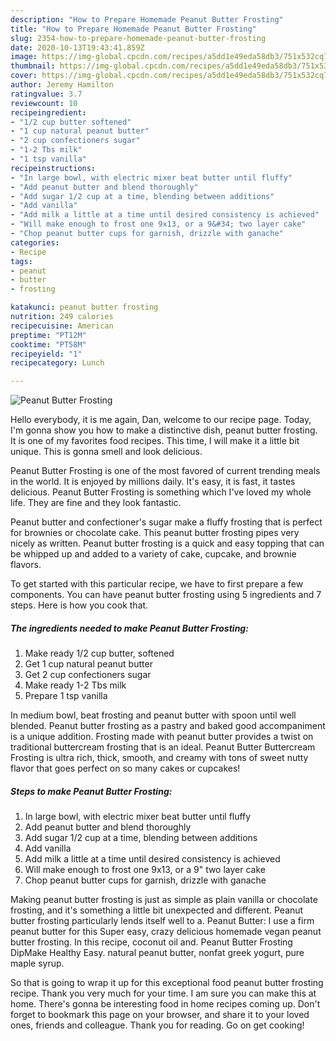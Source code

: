 ```yaml
---
description: "How to Prepare Homemade Peanut Butter Frosting"
title: "How to Prepare Homemade Peanut Butter Frosting"
slug: 2354-how-to-prepare-homemade-peanut-butter-frosting
date: 2020-10-13T19:43:41.859Z
image: https://img-global.cpcdn.com/recipes/a5dd1e49eda58db3/751x532cq70/peanut-butter-frosting-recipe-main-photo.jpg
thumbnail: https://img-global.cpcdn.com/recipes/a5dd1e49eda58db3/751x532cq70/peanut-butter-frosting-recipe-main-photo.jpg
cover: https://img-global.cpcdn.com/recipes/a5dd1e49eda58db3/751x532cq70/peanut-butter-frosting-recipe-main-photo.jpg
author: Jeremy Hamilton
ratingvalue: 3.7
reviewcount: 10
recipeingredient:
- "1/2 cup butter softened"
- "1 cup natural peanut butter"
- "2 cup confectioners sugar"
- "1-2 Tbs milk"
- "1 tsp vanilla"
recipeinstructions:
- "In large bowl, with electric mixer beat butter until fluffy"
- "Add peanut butter and blend thoroughly"
- "Add sugar 1/2 cup at a time, blending between additions"
- "Add vanilla"
- "Add milk a little at a time until desired consistency is achieved"
- "Will make enough to frost one 9x13, or a 9&#34; two layer cake"
- "Chop peanut butter cups for garnish, drizzle with ganache"
categories:
- Recipe
tags:
- peanut
- butter
- frosting

katakunci: peanut butter frosting 
nutrition: 249 calories
recipecuisine: American
preptime: "PT12M"
cooktime: "PT58M"
recipeyield: "1"
recipecategory: Lunch

---
```



![Peanut Butter Frosting](https://img-global.cpcdn.com/recipes/a5dd1e49eda58db3/751x532cq70/peanut-butter-frosting-recipe-main-photo.jpg)

Hello everybody, it is me again, Dan, welcome to our recipe page. Today, I'm gonna show you how to make a distinctive dish, peanut butter frosting. It is one of my favorites food recipes. This time, I will make it a little bit unique. This is gonna smell and look delicious.

Peanut Butter Frosting is one of the most favored of current trending meals in the world. It is enjoyed by millions daily. It's easy, it is fast, it tastes delicious. Peanut Butter Frosting is something which I've loved my whole life. They are fine and they look fantastic.

Peanut butter and confectioner&#39;s sugar make a fluffy frosting that is perfect for brownies or chocolate cake. This peanut butter frosting pipes very nicely as written. Peanut butter frosting is a quick and easy topping that can be whipped up and added to a variety of cake, cupcake, and brownie flavors.


To get started with this particular recipe, we have to first prepare a few components. You can have peanut butter frosting using 5 ingredients and 7 steps. Here is how you cook that.

<!--inarticleads1-->

##### The ingredients needed to make Peanut Butter Frosting:

1. Make ready 1/2 cup butter, softened
1. Get 1 cup natural peanut butter
1. Get 2 cup confectioners sugar
1. Make ready 1-2 Tbs milk
1. Prepare 1 tsp vanilla


In medium bowl, beat frosting and peanut butter with spoon until well blended. Peanut butter frosting as a pastry and baked good accompaniment is a unique addition. Frosting made with peanut butter provides a twist on traditional buttercream frosting that is an ideal. Peanut Butter Buttercream Frosting is ultra rich, thick, smooth, and creamy with tons of sweet nutty flavor that goes perfect on so many cakes or cupcakes! 

<!--inarticleads2-->

##### Steps to make Peanut Butter Frosting:

1. In large bowl, with electric mixer beat butter until fluffy
1. Add peanut butter and blend thoroughly
1. Add sugar 1/2 cup at a time, blending between additions
1. Add vanilla
1. Add milk a little at a time until desired consistency is achieved
1. Will make enough to frost one 9x13, or a 9&#34; two layer cake
1. Chop peanut butter cups for garnish, drizzle with ganache


Making peanut butter frosting is just as simple as plain vanilla or chocolate frosting, and it&#39;s something a little bit unexpected and different. Peanut butter frosting particularly lends itself well to a. Peanut Butter: I use a firm peanut butter for this Super easy, crazy delicious homemade vegan peanut butter frosting. In this recipe, coconut oil and. Peanut Butter Frosting DipMake Healthy Easy. natural peanut butter, nonfat greek yogurt, pure maple syrup. 

So that is going to wrap it up for this exceptional food peanut butter frosting recipe. Thank you very much for your time. I am sure you can make this at home. There's gonna be interesting food in home recipes coming up. Don't forget to bookmark this page on your browser, and share it to your loved ones, friends and colleague. Thank you for reading. Go on get cooking!
